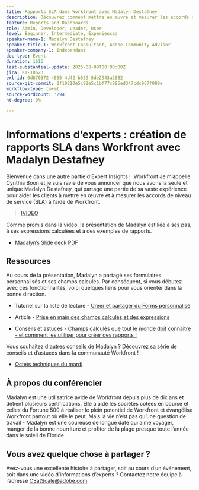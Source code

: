 ```yaml
---
title: Rapports SLA dans Workfront avec Madalyn Destafney
description: Découvrez comment mettre en œuvre et mesurer les accords de niveau de service (SLA) dans Adobe Workfront avec les conseils d’experts de Madalyn Destafney, notamment des conseils détaillés, des exemples de champs calculés et les bonnes pratiques en matière de formulaires personnalisés.
feature: Reports and Dashboards
role: Admin, Developer, Leader, User
level: Beginner, Intermediate, Experienced
speaker-name-1: Madalyn Destafney
speaker-title-1: Workfront Consultant, Adobe Community Advisor
speaker-company-1: Independant
doc-type: Event
duration: 1616
last-substantial-update: 2025-08-08T00:00:00Z
jira: KT-18623
exl-id: 0d870372-4605-4d42-b539-5de2943a2682
source-git-commit: 2f10210e5c92e5c1bf77c886ed347cdc967f089e
workflow-type: tm+mt
source-wordcount: '294'
ht-degree: 0%

---
```


# Informations d’experts : création de rapports SLA dans Workfront avec Madalyn Destafney

Bienvenue dans une autre partie d’Expert Insights !  Workfront Je m’appelle Cynthia Boon et je suis ravie de vous annoncer que nous avons la seule et unique Madalyn Destafney, qui partage une partie de sa vaste expérience pour aider les clients à mettre en œuvre et à mesurer les accords de niveau de service (SLA) à l’aide de Workfront. 

>[!VIDEO](https://video.tv.adobe.com/v/3469901/?learn=on&enablevpops)

Comme promis dans la vidéo, la présentation de Madalyn est liée à ses pas, à ses expressions calculées et à des exemples de rapports. 

* [Madalyn’s Slide deck PDF](https://cdn.experience.workfront.com/Training/Guides/Customer+Success+at+Scale/SLA+Reporting.pdf)

## Ressources

Au cours de la présentation, Madalyn a partagé ses formulaires personnalisés et ses champs calculés. Par conséquent, si vous débutez avec ces fonctionnalités, voici quelques liens pour vous orienter dans la bonne direction. 

* Tutoriel sur la liste de lecture - [Créer et partager du Forms personnalisé](https://experienceleague.adobe.com/fr/playlists/workfront-create-and-manage-custom-forms)

* Article - [Prise en main des champs calculés et des expressions](https://experienceleague.adobe.com/fr/docs/workfront-learn/tutorials-workfront/custom-data/calculated-expressions/get-started-with-calculated-fields-and-expressions)

* Conseils et astuces - [Champs calculés que tout le monde doit connaître - et comment les utiliser pour créer des rapports !](https://experienceleague.adobe.com/fr/docs/events/the-skill-exchange-recordings/workfront/apr2022/calculated-fields)

Vous souhaitez d&#39;autres conseils de Madalyn ? Découvrez sa série de conseils et d’astuces dans la communauté Workfront ! 

* [Octets techniques du mardi](https://experienceleaguecommunities.adobe.com/t5/workfront-discussions/tuesday-tech-bytes/m-p/625812?profile.language=fr#M2742)

## À propos du conférencier 

Madalyn est une utilisatrice avide de Workfront depuis plus de dix ans et détient plusieurs certifications. Elle a aidé les sociétés cotées en bourse et celles du Fortune 500 à réaliser le plein potentiel de Workfront et évangélise Workfront partout où elle le peut. Mais la vie n’est pas qu’une question de travail - Madalyn est une coureuse de longue date qui aime voyager, manger de la bonne nourriture et profiter de la plage presque toute l’année dans le soleil de Floride. 

## Vous avez quelque chose à partager ?

Avez-vous une excellente histoire à partager, soit au cours d’un événement, soit dans une vidéo d’informations d’experts ? Contactez notre équipe à l’adresse [CSatScale@adobe.com](mailto:CSatScale@adobe.com).
